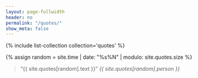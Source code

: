 ```yaml
---
layout: page-fullwidth
header: no
permalink: "/quotes/"
show_meta: false
---
```


{% include list-collection collection='quotes' %}

{% assign random = site.time | date: "%s%N" | modulo: site.quotes.size %}

<blockquote>&ldquo;{{ site.quotes[random].text }}&rdquo; <cite>{{ site.quotes[random].person }}</cite></blockquote>
